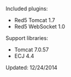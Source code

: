 Included plugins:

 * Red5 Tomcat 1.7
 * Red5 WebSocket 1.0

Support libraries:

 * Tomcat 7.0.57
 * ECJ 4.4


Updated: 12/24/2014

